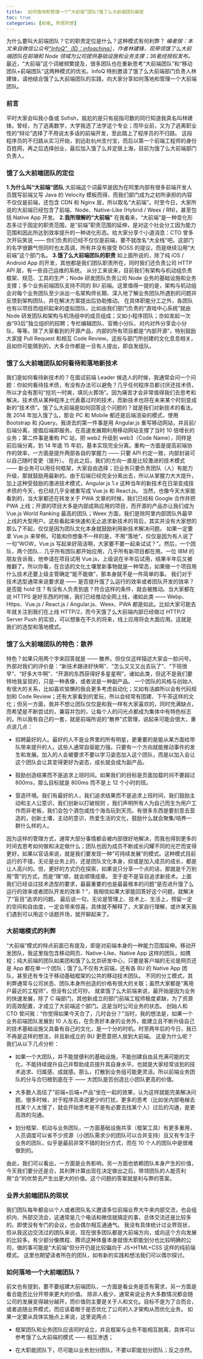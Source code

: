 ```yaml
---
title:  如何落地和管理一个“大前端”团队?饿了么大前端团队解密
toc: true
categories: [前端, 所思所想]
---
```


为什么要叫大前端团队？它的职责定位是什么？这种模式有何利弊？
_编者按：本文来自微信公众号[“InfoQ”（ID：infoqchina）](http://mp.weixin.qq.com/s?__biz=MjM5MDE0Mjc4MA==&mid=2650995610&idx=1&sn=d44ad482dc30a3eae727571f2630a348&chksm=bdbf03c98ac88adf41c06ed5cde7378adc4796d4426b7e61bd3c17aaa675f2dc5eaaf0c14a2e&scene=0#rd)，作者林建锋，现带领饿了么大前端团队在前端和 Node 领域为公司提供基础设施和业务支撑；36氪经授权发布。_
最近，“大前端”这个词被频繁提及，很多团队也在重新思考“大前端团队”和“移动团队+前端团队”这两种模式的优劣。InfoQ 特别邀请了饿了么大前端部门负责人林建锋，请他结合饿了么大前端团队的实践，向大家分享如何落地和管理一个大前端团队。
### 前言
平时大家会叫我小鱼或 Sofish，尴尬的是只有屈指可数的同行知道我真名叫林建锋。曾经，为了逃离数学，大学我选了法学这个专业；而毕业前，又为了逃离职业性的“辩论”选择了不用说太多话的前端开发，至此踏上了程序员的不归路。
这段程序员的不归路从实习开始，到远赴杭州支付宝，而后以第一个前端工程师的身份百姓网，再之后选择创业，最后加入饿了么并定居上海，目前为饿了么大前端部门负责人。
### 饿了么大前端团队的定位
**1.为什么叫“大前端”团队**
大前端这个词最早是因为在阿里内部有很多前端开发人员既写前端又写 Java 的 Velocity 模板而得，而我们部门成为之初所承担的内容不仅仅是前端，还包含 CDN 和 Nginx 层，所以取名“大前端”。时至今日，大家所说的大前端已经包含了前端、Node、Native-Like (Hybrid / Weex / RN)，甚至包括 Native App 开发。
**2.我所理解的“大前端”**
在我看来，“大前端”是一种变化形态多过于固定的职责范围，是“前端”职责范围的延伸，是对这个社会分工因为能力范围和因此所达到效率提升的一种进化形态。给大家分享个小道消息：CTO 曾多次开玩笑说 —— 你们负责的已经不仅仅是前端，要不就改名“大全栈”吧。这部门的名字很霸气但同时也太高调，所有并没有接受 BOSS 的提议，而是继续沿用“大前端”这个部门名。
**3.饿了么大前端团队的职责**
如上面所说的，除了纯 iOS / Android App 的开发，其他都是我们团队职责所在，同时我们还负责公司 HTTP API 层，有一些自己运维的系统。
从分工来说来，目前我们有架构与机动组负责框架、规范、工具的生产；Node 研发团队负责公司 Node 业务的基础设施和业务支撑；多个业务前端团队支持不同的 BU 前端。这里值得一提的是，架构与机动组会对每个业务团队至少派出一名架构师长期、深入地了解业务团队所遇到的问题并反馈到架构团队，并在解决方案提出后协助推动。
在具体职能分工之外，各团队也有以项目而组织起来的虚拟团队，比如由我们部门负责的“游戏中心系统”就由 Node 研发团队和架构与机场组中的成员组成；又如小程序团队；亦如发起一次由“93后”独立组织的招聘；专栏编辑团队、官微小分队、对内对外分享会小分队，等等。除了大家看到的开源产品，内部的所有项目都是“内部开源”，特别鼓励大家提 Pull Request 和相互 Code Review。这些与部门所创建的文化息息相关，且如你可能猜到的，大多合作都是一旦有人提出，即自发组队。
### 饿了么大前端团队如何看待和落地新技术
我们是如何看待新技术的？在面试前端 Leader 候选人的时候，我通常会问一个问题：你如何看待技术债，有没有办法可以避免？几乎任何程序员都讨厌还技术债，所以才会有那句“挖坑一时爽，填坑火葬场”。因为痛苦才会非常值得我们去思考和解决。技术债从某种程序上代表着过时的技术，而新技术也将在未来某个时刻变成新的“技术债”。饿了么大前端是如何回答这个问题的？就是我们对新技术的看法。
我 2014 年加入饿了么，那会 PC 和 Mobile 都还是后端渲染的模式，使用 Bootstrap 和 jQuery。我进去的第一件事是用 Angular.js 重写移动网站，并且前/后端分离，提倡后端即服务。在高速发展期利用移动网站支撑了当时 10 倍增长的业务；第二件事是重构 PC 站，把 web2 升级到 web3（Code Name），同样是前后端分离，到 14 年底 15 年初，基本实现完全分离。重构一方面是提高前端协作的效率，一方面是提升两部各自的掌握力 —— 只要 API 约定一致，内部封装可以自己随时变更（提升）。
在此之后，我们的方向一直是比较激进的技术模式 —— 新业务可以用任何框架，大家自由选择；旧业务只要负责团队（人）有能力升级，那就鼓励用最新的。由于后端已经完全分离出去，所以从掌握力大大提升，加上这种受鼓励的激进技术模式，Angular.js 1.x 这种当年的新技术在日渐变成技术债的今天，也已经几乎全被重写成 Vue.js 和 React.js。
当然，也像今天大家能看到的，当大家都还在转发关于 PWA 文章的时候，我们已经和 Google 合作并把 PWA 上线；开源的项目大多是内部成熟应用的项目，而开源的产品亦让我们成为 Vue.js World Ranking 最高的团队；Weex 方面，我们是除阿里内部团队外最早上线的大型用户。这些看起来快速和无止追求新技术的背后，其实并没有大家想的那么了不起，仅仅是因为团队文化本身就鼓励利用新技术解决问题。
如果一定要拿 Vue.js 来举例，可能和你想象不一样的是，不用“落地”，仅仅是因为有人说了一句“WOW，Vue.js 写起来好简洁啊，大家要不要一起来试试？”。然后，一个团队，两个团队... 几乎所有团队都开始应用，几乎所有新项目都在用。一位 IBM 的朋友告诉我，他申请在项目试用 Vue.js，上级说在半年后试用，结果半年后又被推翻了。所以你看，在合适的文化土壤里新事物就是一种常态，如果做一个项目用什么技术还要上级主管确定“能不能做”，那本身就不是一件简单的事。
我们对于技术选型通常来说要求是 —— 是否提升饿了么运行的效率或者团队开发的效率？是否能 hold 住？有没有人负责到底？符合这样的条件，就会被推动。当大家都在说 HTTPS 是好东西的时候，我们已经推动全网上线，诸如此类 —— Webp、Https、Vue.js / React.js / Angular.js、Weex、PWA 都是如此。比如大家可能去年就关注到我们在上线 HTTP/2，而今天饿了么大前端内部已经做过 HTTP/2 Server Push 的实验，可以想象在不久的将来，线上应用将会大面应用。这就是我们的选型和落地模式。
### 饿了么大前端团队的特色：散养
特色？如果只用两个字来回答就是 —— 散养。但仅仅这样描述大家会一脸问号。外部对我们的评价是：“新技术跟进好快啊”、“怎么又又又出去玩了”、“下班很早”、“好多大牛啊”、“开源的东西获得好多星星啊”，诸如此类，但这不是我们要特地我呈现的，只是一种表像，或者说是一种副产品。
一个团队的风格与创始人有很大的关系，比如喜欢愉懒的我会更多考虑自动化；又如有洁癖所以会有代码规划和 Code Review；还有大家看到的爱玩，所以会经常有团建、下午茶这样的文化；但另一方面，我并不想让团队仅仅是和我一样有大家喜欢的，同时充满缺点，而希望是不断尝试的，兼容并包的，让每个人的闪光点都成为集体中有特色标志的。所以我有自己的一套，就是前端所说的“散养”式管理，说起来可能会很大，重点说几点：

- 招聘最好的人。最好的人不是业界里的所有明星，更重要的是能从某方面给带队带来提升的人。这些人通常自驱能力强，只要有一个方向就能推动事件的发生和发展。加入的人会被要求不要以学习姿态加入这个团队，而是以加入会让这个团队会让其变得更好为姿态，成长就会成为副产品。

- 鼓励创造结果而不是追求上班时间。如果我们的目标是页面加载时间不要超过 800ms，那么目标就是 800ms 而不是上 12 个小时的班。

- 营造环境。我们有最好的人，我们追求结果而不是追求上班时间，我们鼓励主动和主人公意识，我们创新以打破规则 ，我们声明所有人为自己而生为用户工作而非老板，我们会包个酒包或找个海岛玩到天亮。有很多东西是要刻意去营造的，创新土壤，主动的意识，热爱生活的文化，鼓励什么就会聚集/培养一群什么样的人。


因为这样的管理方式，通常大部分事情都会被内部很好地解决，而我也得到更多的时间去思考如何做和决定做什么；团队也因为成员不断成长闪耀不同的光芒而变得更好。如果以官话来说，就是我们要发现一种“可持续发展”的模式。这种模式目前运行的不错，无论是业务上的，还是团队文化本身，抑或是加入成员的成长，都是让人高兴的。但，更好的方式仍在探索，如果说只分享一个点的话，那就是千万别用“管”的方式，而是“理”顺，就会顺理成章。
至于是不是盲目追求新技术。上面我们已经谈过技术选型的要求，最最重要的也是最最根本的问题“是否进升饿了么运行的效率或者团队开发的效率？”，我相信如果大家能回答好这个问题，就解决了“盲目”追求的问题。
最后说一句，无论是管理上、技术上、生活上，预留一定的空间和自由度，一定会带来惊喜。具体就不解释了，大家自行理解，或许某天我们遇到可以用这个话题开场，就开聊起来了。
### 大前端模式的利弊
“大前端”模式的特点前面已有提及，即是对前端本身的一种能力范围延伸。移动开发团队，我这里指包含移动网页、Native-Like、Native App 这样的团队，如携程；纯大前端的团队如美团和饿了么北京研发中心，只要是客户端的无论是网页还是 App 都在单一个团队；饿了么不仅有大前端，还有各 BU 的 Native App 团队，甚至还有专注于移动基础框架的公共的移动技术团队。
不同的分工模式，其利弊通常与公司状态、团队本身所创造的价格有很大的关联；虽然大家都是“离用户最近的工程师”，但没有公式可抄。
就拿饿了么大前端来说，最开始是因为业务的快速发展，除了 C 端部门，其他新成立的部门前端工程师极度紧缺，为了资源的高效配置，才成立了大前端这个部门。这是当时公司业务的状态。
创始人和 CTO 曾问我：“你觉得如果今天合了，几时会分？”当时，我的想法是，如果一个业务前端团队发展到 10 人左右，在负责好本身的业务外，能建立且不断升级自己的技术基础设施又具备有自己的文化，是一个分的时机。时至两年后的今日，我已不再是这样的想法，并且新成立的 BU 更愿意把人放到大前端。
这是为什么呢？我们从以下几点分析：

- 如果一个大团队，并不能提便利的基础设施，不能创建自由且充满可能的文化，不能持续提升自己并帮助成员提升其自身水平。也就是大家经常谈到的技术追求、归属感、成就感。那么，打散到业务组可能更灵活。所以前端业务团队的分与合归根到底在于 —— 大团队是否创造比小团队更高的价值。

- 大多数人高估了“前端+后端+产品”坐在一起的效果，认为这样就能完美解决问题。很多时候，对于程序员来说更少的打扰，更多的思考（比如坐内部电梯去找某个人太慢了，就会开始思考是不是有必要去找某个人）过后的沟通，是更高效的沟通。

- 划分框架、机动与业务团队，一方面基础设施共享（框架工具）有更多重用，人员调度可以省不少资源（小团队需求少的团队可以合并支持）且又有专注于业务的团队，似乎是最前非常不错的划分方式，而在 10 个人的团队中是很难做到的。


由此，我们可以看出，一方面是业务影响，另一方面也依赖团队本身产生的价值，今天我们要分还是合，其利弊计算出现在决定做出之后，带领团队的人能否利用“合”的优势去产生出更大的价值。这个问题的答案就是利与弊的答案。
### 业界大前端团队的现状
我们团队每年都会以个人或者团队名义邀请多位前端业界大牛来内部交流，也会组织内、外部交流会，这通常是几个电话和微信就搞定的事，总体交流还是比较多的。即使没有专门的会议，也会偶尔相互通通气。
我没有具体统计过业界现状，但从我这边交流过的团队来说，现在很多团队都是大前端方向，或向这个方向发展的比较多。有少部分像携程、腾讯这种体量本身就很大职能划分也比较明确的公司，做的事可能是“大前端”但分开仍是比较偏向于 JS+HTML+CSS 这样的纯前端模式。
这里也期望读者所在的团队，如有新的实践和想法我们可以偶尔探讨。
### 如何落地一个大前端团队？
前文也有提到，要不要组建大前端团队，一方面是看业务是否有需求，另一方面是看合能否比分开带来更大的价值。
除非人极少，通常来说业务大多数情况都会随公司的发展变得越分越开，而价值则主要是关于人和文化。目标不是为了合而合，或者追随业界模式，而应该着眼于是否优化了公司的人才架构从而优化业务。
如果一定要从具体实施点上来说，这里说两点：

- 框架团队和业务团队应该同时设立，并且框架与业务不能相互脱离，具体可以参考饿了么大前端的模式 —— 相互渗透；

- 在大职能团队下，尽可能以业务划分团队，不要以职能划分团队；反之亦然。

